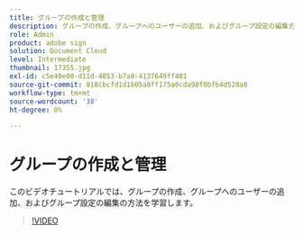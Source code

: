 ```yaml
---
title: グループの作成と管理
description: グループの作成、グループへのユーザーの追加、およびグループ設定の編集方法を説明します
role: Admin
product: adobe sign
solution: Document Cloud
level: Intermediate
thumbnail: 17355.jpg
exl-id: c5e40e00-d11d-4853-b7a8-4137649ff481
source-git-commit: 018cbcfd1d1605a8ff175a0cda98f0bfb4d528a8
workflow-type: tm+mt
source-wordcount: '38'
ht-degree: 0%

---
```


# グループの作成と管理

このビデオチュートリアルでは、グループの作成、グループへのユーザーの追加、およびグループ設定の編集の方法を学習します。

>[!VIDEO](https://video.tv.adobe.com/v/17355?hidetitle=true)
